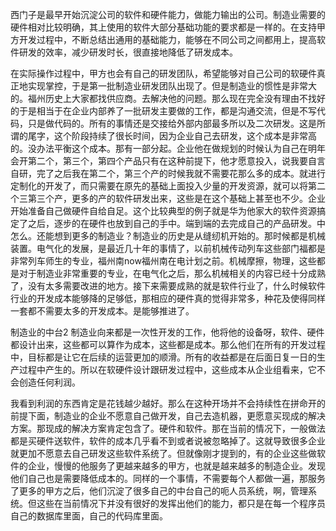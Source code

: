 
西门子是最早开始沉淀公司的软件和硬件能力，做能力输出的公司。制造业需要的硬件相对比较明确，其上使用的软件大部分基础功能的要求都是一样的。在支持甲方开发过程中，不断总结出通用的基础能力，能够在不同公司之间都用上，提高软件研发的效率，减少研发时长，很直接地降低了研发成本。

在实际操作过程中，甲方也会有自己的研发团队，希望能够对自己公司的软硬件真正地实现掌控，于是第一批制造业研发团队出现了。但是制造业的惯性是非常大的。福州历史上大家都找供应商。去解决他的问题。那么现在完全没有理由不找好的于是相当于在企业内部养了一批研发主要做的工作，都是沟通交流，但是不写代码，只是做代码的。所有的事情还是交接给外部内部最多所以及二次研发。这是所谓的尾字，这个阶段持续了很长时间，因为企业自己去研发，这个成本是非常高的。没办法平衡这个成本。那有一部分起。企业他在做规划的时候认为自己在明年会开第二个，第三个，第四个产品只有在这种前提下，他才愿意投入，说我要自言自研，完了之后我在第二个，第三个产的时候我就不需要花那么多的成本。就进行定制化的开发了，而只需要在原先的基础上面投入少量的开发资源，就可以将第二个三第三个产，更多的产的软件研发出来，这些是在这个基础上甚至也不少。企业开始准备自己做硬件自给自足。这个比较典型的例子就是华为他家大的软件资源搞定了之后，逐步的在硬件也放到自己的手中。端到端的去完成自己的产品研发。中怎么。还能想到更多的制造业？制造业的历史是从缝纫机开始的。那时候都是机械装置。电气化的发展，是最近几十年的事情了，以前机械传动列车这些部门福都是非常列车师生的专业，福州南now福州南在电计划之前。机械摩擦，物理，这些都是对于制造业非常重要的专业，在电气化之后，那么机械相关的内容已经十分成熟了，没有太多需要改进的地方。接下来需要成熟的就是软件行业了，什么时候软件行业的开发成本能够降的足够低，那相应的硬件真的觉得非常多，种花及使得同样一套都不需要太多的开发成本。是能够推进了。


制造业的中台2
制造业向来都是一次性开发的工作，他将他的设备呀，软件、硬件都设计出来，这些都可以算作为成本，这些都是成本。那么他们在所有的开发过程中，目标都是让它在后续的运营更加的顺滑。所有的收益都是在后面日复一日的生产过程中产生的。所以在软硬件设计跟研发过程中，这些成本从企业组看来，它不会创造任何利润。

我看到利润的东西肯定是花钱越少越好。那么在这种开场并不会持续性在拼命开的前提下面，制造业的企业不愿意自己做开发，自己去造机器，更愿意买现成的解决方案。那现成的解决方案肯定包含了。硬件和软件。那在当前的情况下，一般做法都是买硬件送软件，软件的成本几乎看不到或者说被忽略掉了。这就导致很多企业就更加不愿意去自己研发这些软件系统了。但就像刚才提到的，有的企业这些做软件的企业，慢慢的他服务了更越来越多的甲方，也就是越来越多的制造企业。发现他们自己也是需要降低成本的。同样的一个事情，不需要每个人都做一遍，那服务了更多的甲方之后，他们沉淀了很多自己的中台自己的呃人员系统，啊，管理系统。但这些在当前情况下并没有很好的发挥出他们的能力，都只是在每一个程序员自己的数据库里面，自己的代码库里面。
